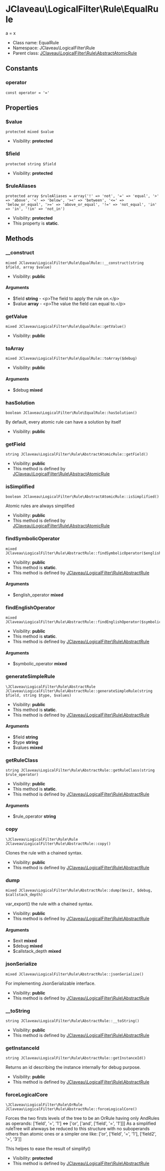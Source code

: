 JClaveau\LogicalFilter\Rule\EqualRule
===============

a = x




* Class name: EqualRule
* Namespace: JClaveau\LogicalFilter\Rule
* Parent class: [JClaveau\LogicalFilter\Rule\AbstractAtomicRule](JClaveau-LogicalFilter-Rule-AbstractAtomicRule.md)



Constants
----------


### operator

    const operator = '='





Properties
----------


### $value

    protected mixed $value





* Visibility: **protected**


### $field

    protected string $field





* Visibility: **protected**


### $ruleAliases

    protected array $ruleAliases = array('!' => 'not', '=' => 'equal', '>' => 'above', '<' => 'below', '><' => 'between', '<=' => 'below_or_equal', '>=' => 'above_or_equal', '!=' => 'not_equal', 'in' => 'in', '!in' => 'not_in')





* Visibility: **protected**
* This property is **static**.


Methods
-------


### __construct

    mixed JClaveau\LogicalFilter\Rule\EqualRule::__construct(string $field, array $value)





* Visibility: **public**


#### Arguments
* $field **string** - &lt;p&gt;The field to apply the rule on.&lt;/p&gt;
* $value **array** - &lt;p&gt;The value the field can equal to.&lt;/p&gt;



### getValue

    mixed JClaveau\LogicalFilter\Rule\EqualRule::getValue()





* Visibility: **public**




### toArray

    mixed JClaveau\LogicalFilter\Rule\EqualRule::toArray($debug)





* Visibility: **public**


#### Arguments
* $debug **mixed**



### hasSolution

    boolean JClaveau\LogicalFilter\Rule\EqualRule::hasSolution()

By default, every atomic rule can have a solution by itself



* Visibility: **public**




### getField

    string JClaveau\LogicalFilter\Rule\AbstractAtomicRule::getField()





* Visibility: **public**
* This method is defined by [JClaveau\LogicalFilter\Rule\AbstractAtomicRule](JClaveau-LogicalFilter-Rule-AbstractAtomicRule.md)




### isSimplified

    boolean JClaveau\LogicalFilter\Rule\AbstractAtomicRule::isSimplified()

Atomic rules are always simplified



* Visibility: **public**
* This method is defined by [JClaveau\LogicalFilter\Rule\AbstractAtomicRule](JClaveau-LogicalFilter-Rule-AbstractAtomicRule.md)




### findSymbolicOperator

    mixed JClaveau\LogicalFilter\Rule\AbstractRule::findSymbolicOperator($english_operator)





* Visibility: **public**
* This method is **static**.
* This method is defined by [JClaveau\LogicalFilter\Rule\AbstractRule](JClaveau-LogicalFilter-Rule-AbstractRule.md)


#### Arguments
* $english_operator **mixed**



### findEnglishOperator

    mixed JClaveau\LogicalFilter\Rule\AbstractRule::findEnglishOperator($symbolic_operator)





* Visibility: **public**
* This method is **static**.
* This method is defined by [JClaveau\LogicalFilter\Rule\AbstractRule](JClaveau-LogicalFilter-Rule-AbstractRule.md)


#### Arguments
* $symbolic_operator **mixed**



### generateSimpleRule

    \JClaveau\LogicalFilter\Rule\AbstractRule JClaveau\LogicalFilter\Rule\AbstractRule::generateSimpleRule(string $field, string $type, $values)





* Visibility: **public**
* This method is **static**.
* This method is defined by [JClaveau\LogicalFilter\Rule\AbstractRule](JClaveau-LogicalFilter-Rule-AbstractRule.md)


#### Arguments
* $field **string**
* $type **string**
* $values **mixed**



### getRuleClass

    string JClaveau\LogicalFilter\Rule\AbstractRule::getRuleClass(string $rule_operator)





* Visibility: **public**
* This method is **static**.
* This method is defined by [JClaveau\LogicalFilter\Rule\AbstractRule](JClaveau-LogicalFilter-Rule-AbstractRule.md)


#### Arguments
* $rule_operator **string**



### copy

    \JClaveau\LogicalFilter\Rule\Rule JClaveau\LogicalFilter\Rule\AbstractRule::copy()

Clones the rule with a chained syntax.



* Visibility: **public**
* This method is defined by [JClaveau\LogicalFilter\Rule\AbstractRule](JClaveau-LogicalFilter-Rule-AbstractRule.md)




### dump

    mixed JClaveau\LogicalFilter\Rule\AbstractRule::dump($exit, $debug, $callstack_depth)

var_export() the rule with a chained syntax.



* Visibility: **public**
* This method is defined by [JClaveau\LogicalFilter\Rule\AbstractRule](JClaveau-LogicalFilter-Rule-AbstractRule.md)


#### Arguments
* $exit **mixed**
* $debug **mixed**
* $callstack_depth **mixed**



### jsonSerialize

    mixed JClaveau\LogicalFilter\Rule\AbstractRule::jsonSerialize()

For implementing JsonSerializable interface.



* Visibility: **public**
* This method is defined by [JClaveau\LogicalFilter\Rule\AbstractRule](JClaveau-LogicalFilter-Rule-AbstractRule.md)




### __toString

    string JClaveau\LogicalFilter\Rule\AbstractRule::__toString()





* Visibility: **public**
* This method is defined by [JClaveau\LogicalFilter\Rule\AbstractRule](JClaveau-LogicalFilter-Rule-AbstractRule.md)




### getInstanceId

    string JClaveau\LogicalFilter\Rule\AbstractRule::getInstanceId()

Returns an id describing the instance internally for debug purpose.



* Visibility: **public**
* This method is defined by [JClaveau\LogicalFilter\Rule\AbstractRule](JClaveau-LogicalFilter-Rule-AbstractRule.md)




### forceLogicalCore

    \JClaveau\LogicalFilter\Rule\OrRule JClaveau\LogicalFilter\Rule\AbstractRule::forceLogicalCore()

Forces the two firsts levels of the tree to be an OrRule having
only AndRules as operands:
['field', '=', '1'] <=> ['or', ['and', ['field', '=', '1']]]
As a simplified ruleTree will alwways be reduced to this structure
with no suboperands others than atomic ones or a simpler one like:
['or', ['field', '=', '1'], ['field2', '>', '3']]

This helpes to ease the result of simplify()

* Visibility: **protected**
* This method is defined by [JClaveau\LogicalFilter\Rule\AbstractRule](JClaveau-LogicalFilter-Rule-AbstractRule.md)



